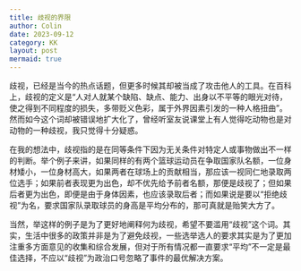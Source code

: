 ```yaml
---
title: 歧视的界限
author: Colin
date: 2023-09-12
category: KK
layout: post
mermaid: true
---
```


歧视，已经是当今的热点话题，但更多时候其却被当成了攻击他人的工具。在百科上，歧视的定义是“人对人就某个缺陷、缺点、能力、出身以不平等的眼光对待，使之得到不同程度的损失，多带贬义色彩，属于外界因素引发的一种人格扭曲”。然而如今这个词却被错误地扩大化了，曾经听室友说课堂上有人觉得吃动物也是对动物的一种歧视，我只觉得十分疑惑。  

在我的想法中，歧视指的是在同等条件下因为无关条件对特定人或事物做出不一样的判断。举个例子来讲，如果同样的有两个篮球运动员在争取国家队名额，一位身材矮小，一位身材高大，如果两者在球场上的贡献相当，那应该一视同仁地录取两位选手；如果前者表现更为出色，却不优先给予前者名额，那便是歧视了；但如果后者更为出色，即便是由于身体因素，也应该录取后者；而如果说是要以“拒绝歧视”为名，要求国家队录取球员的身高是平均分布的，那可真就是贻笑大方了。  

当然，举这样的例子是为了更好地阐释何为歧视，希望不要滥用“歧视”这个词。其实，生活中很多的政策并非是为了避免歧视，一些选举选人的要求其实是为了更加注重多方面意见的收集和综合发展，但对于所有情况都一直要求“平均”不一定是最佳选择，不应以“歧视”为政治口号忽略了事件的最优解决方案。